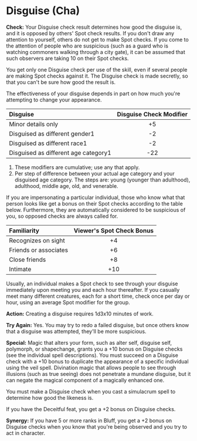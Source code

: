 # Disguise (Cha)

**Check:** Your Disguise check result determines how good the disguise is, and it is opposed by others' Spot check results. If you don't draw any attention to yourself, others do not get to make Spot checks. If you come to the attention of people who are suspicious (such as a guard who is watching commoners walking through a city gate), it can be assumed that such observers are taking 10 on their Spot checks.

You get only one Disguise check per use of the skill, even if several people are making Spot checks against it. The Disguise check is made secretly, so that you can't be sure how good the result is.

The effectiveness of your disguise depends in part on how much you're attempting to change your appearance.

| Disguise                             | Disguise Check Modifier |
|:------------------------------------ |:-----------------------:|
| Minor details only                   |           +5            |
| Disguised as different gender1       |           -2            |
| Disguised as different race1         |           -2            |
| Disguised as different age category1 |           -22           |

1) These modifiers are cumulative; use any that apply.
2) Per step of difference between your actual age category and your disguised age category. The steps are: young (younger than adulthood), adulthood, middle age, old, and venerable.

If you are impersonating a particular individual, those who know what that person looks like get a bonus on their Spot checks according to the table below. Furthermore, they are automatically considered to be suspicious of you, so opposed checks are always called for.

| Familiarity           | Viewer's Spot Check Bonus |
|:--------------------- |:-------------------------:|
| Recognizes on sight   |            +4             |
| Friends or associates |            +6             |
| Close friends         |            +8             |
| Intimate              |            +10            |

Usually, an individual makes a Spot check to see through your disguise immediately upon meeting you and each hour thereafter. If you casually meet many different creatures, each for a short time, check once per day or hour, using an average Spot modifier for the group. 

**Action:** Creating a disguise requires 1d3x10 minutes of work.

**Try Again:** Yes. You may try to redo a failed disguise, but once others know that a disguise was attempted, they'll be more suspicious.

**Special:** Magic that alters your form, such as alter self, disguise self, polymorph, or shapechange, grants you a +10 bonus on Disguise checks (see the individual spell descriptions). You must succeed on a Disguise check with a +10 bonus to duplicate the appearance of a specific individual using the veil spell. Divination magic that allows people to see through illusions (such as true seeing) does not penetrate a mundane disguise, but it can negate the magical component of a magically enhanced one.

You must make a Disguise check when you cast a simulacrum spell to determine how good the likeness is.

If you have the Deceitful feat, you get a +2 bonus on Disguise checks.

**Synergy:** If you have 5 or more ranks in Bluff, you get a +2 bonus on Disguise checks when you know that you're being observed and you try to act in character.
